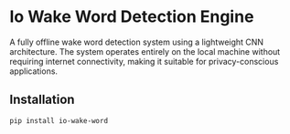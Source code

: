 # Io Wake Word Detection Engine

A fully offline wake word detection system using a lightweight CNN architecture. The system operates entirely on the local machine without requiring internet connectivity, making it suitable for privacy-conscious applications.

## Installation

```bash
pip install io-wake-word